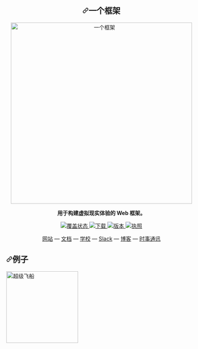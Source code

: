 <div class="Box-sc-g0xbh4-0 bJMeLZ js-snippet-clipboard-copy-unpositioned" data-hpc="true"><article class="markdown-body entry-content container-lg" itemprop="text"><h1 align="center" tabindex="-1" dir="auto"><a id="user-content-a-frame" class="anchor" aria-hidden="true" tabindex="-1" href="#a-frame"><svg class="octicon octicon-link" viewBox="0 0 16 16" version="1.1" width="16" height="16" aria-hidden="true"><path d="m7.775 3.275 1.25-1.25a3.5 3.5 0 1 1 4.95 4.95l-2.5 2.5a3.5 3.5 0 0 1-4.95 0 .751.751 0 0 1 .018-1.042.751.751 0 0 1 1.042-.018 1.998 1.998 0 0 0 2.83 0l2.5-2.5a2.002 2.002 0 0 0-2.83-2.83l-1.25 1.25a.751.751 0 0 1-1.042-.018.751.751 0 0 1-.018-1.042Zm-4.69 9.64a1.998 1.998 0 0 0 2.83 0l1.25-1.25a.751.751 0 0 1 1.042.018.751.751 0 0 1 .018 1.042l-1.25 1.25a3.5 3.5 0 1 1-4.95-4.95l2.5-2.5a3.5 3.5 0 0 1 4.95 0 .751.751 0 0 1-.018 1.042.751.751 0 0 1-1.042.018 1.998 1.998 0 0 0-2.83 0l-2.5 2.5a1.998 1.998 0 0 0 0 2.83Z"></path></svg></a><font style="vertical-align: inherit;"><font style="vertical-align: inherit;">一个框架</font></font></h1>
<p align="center" dir="auto"><a href="https://aframe.io" rel="nofollow"><img width="480" alt="一个框架" src="https://user-images.githubusercontent.com/674727/32120889-230ef110-bb0f-11e7-908c-76e39aa43149.jpg" style="max-width: 100%;"></a></p>
<p align="center" dir="auto"><b><font style="vertical-align: inherit;"><font style="vertical-align: inherit;">用于构建虚拟现实体验的 Web 框架。</font></font></b></p>
<p align="center" dir="auto">
  <a href="https://codecov.io/gh/aframevr/aframe" rel="nofollow">
    <img src="https://camo.githubusercontent.com/8427a5fd3c952732b3666206baa07cca2c303ca58cf399f70899d5922ecd8c0e/68747470733a2f2f636f6465636f762e696f2f67682f616672616d6576722f616672616d652f6272616e63682f6d61737465722f67726170682f62616467652e737667" alt="覆盖状态" data-canonical-src="https://codecov.io/gh/aframevr/aframe/branch/master/graph/badge.svg" style="max-width: 100%;">
  </a>
  <a href="https://npmjs.org/package/aframe" rel="nofollow">
    <img src="https://camo.githubusercontent.com/62c446d96d8c57ccee84212c131e5cd222d0400b02a9b3cb549a0c30a80cffd3/68747470733a2f2f696d672e736869656c64732e696f2f6e706d2f64742f616672616d652e7376673f7374796c653d666c61742d737175617265" alt="下载" data-canonical-src="https://img.shields.io/npm/dt/aframe.svg?style=flat-square" style="max-width: 100%;">
  </a>
  <a href="https://npmjs.org/package/aframe" rel="nofollow">
    <img src="https://camo.githubusercontent.com/4121d2840f98be3ff6ec3832e9235a91eee13ec80ef8624f13cd4d5a51a8fe5a/68747470733a2f2f696d672e736869656c64732e696f2f6e706d2f762f616672616d652e7376673f7374796c653d666c61742d737175617265" alt="版本" data-canonical-src="https://img.shields.io/npm/v/aframe.svg?style=flat-square" style="max-width: 100%;">
  </a>
  <a href="https://npmjs.com/package/aframe" rel="nofollow">
    <img src="https://camo.githubusercontent.com/8d260f2478fa8584175e3f153de82f9b6c8dfe85171e48ed874778fa64e57fb9/68747470733a2f2f696d672e736869656c64732e696f2f6e706d2f6c2f616672616d652e7376673f7374796c653d666c61742d737175617265" alt="执照" data-canonical-src="https://img.shields.io/npm/l/aframe.svg?style=flat-square" style="max-width: 100%;"></a>
  
</p>
<div align="center" dir="auto">
  <a href="https://aframe.io" rel="nofollow"><font style="vertical-align: inherit;"><font style="vertical-align: inherit;">网站</font></font></a><font style="vertical-align: inherit;"><font style="vertical-align: inherit;">
  —
  </font></font><a href="https://aframe.io/docs/" rel="nofollow"><font style="vertical-align: inherit;"><font style="vertical-align: inherit;">文档</font></font></a><font style="vertical-align: inherit;"><font style="vertical-align: inherit;">
  —
  </font></font><a href="https://aframe.io/school/" rel="nofollow"><font style="vertical-align: inherit;"><font style="vertical-align: inherit;">学校</font></font></a><font style="vertical-align: inherit;"><font style="vertical-align: inherit;">
  —
   </font></font><a href="https://aframevr.slack.com/join/shared_invite/zt-f6rne3ly-ekVaBU~Xu~fsZHXr56jacQ" rel="nofollow"><font style="vertical-align: inherit;"><font style="vertical-align: inherit;">Slack</font></font></a><font style="vertical-align: inherit;"><font style="vertical-align: inherit;"> 
  —
  </font></font><a href="https://aframe.io/blog/" rel="nofollow"><font style="vertical-align: inherit;"><font style="vertical-align: inherit;">博客</font></font></a><font style="vertical-align: inherit;"><font style="vertical-align: inherit;">
  —
  </font></font><a href="https://aframe.io/subscribe/" rel="nofollow"><font style="vertical-align: inherit;"><font style="vertical-align: inherit;">时事通讯</font></font></a>
</div>
<h2 tabindex="-1" dir="auto"><a id="user-content-examples" class="anchor" aria-hidden="true" tabindex="-1" href="#examples"><svg class="octicon octicon-link" viewBox="0 0 16 16" version="1.1" width="16" height="16" aria-hidden="true"><path d="m7.775 3.275 1.25-1.25a3.5 3.5 0 1 1 4.95 4.95l-2.5 2.5a3.5 3.5 0 0 1-4.95 0 .751.751 0 0 1 .018-1.042.751.751 0 0 1 1.042-.018 1.998 1.998 0 0 0 2.83 0l2.5-2.5a2.002 2.002 0 0 0-2.83-2.83l-1.25 1.25a.751.751 0 0 1-1.042-.018.751.751 0 0 1-.018-1.042Zm-4.69 9.64a1.998 1.998 0 0 0 2.83 0l1.25-1.25a.751.751 0 0 1 1.042.018.751.751 0 0 1 .018 1.042l-1.25 1.25a3.5 3.5 0 1 1-4.95-4.95l2.5-2.5a3.5 3.5 0 0 1 4.95 0 .751.751 0 0 1-.018 1.042.751.751 0 0 1-1.042.018 1.998 1.998 0 0 0-2.83 0l-2.5 2.5a1.998 1.998 0 0 0 0 2.83Z"></path></svg></a><font style="vertical-align: inherit;"><font style="vertical-align: inherit;">例子</font></font></h2>
<animated-image data-catalyst="" style="width: 32%;"><a href="https://supermedium.com/supercraft" rel="nofollow" data-target="animated-image.originalLink">
  <img alt="超级飞船" src="https://user-images.githubusercontent.com/674727/41085457-f5429566-69eb-11e8-92e5-3210e4c6c4a0.gif" height="190" style="max-width: 100%; display: inline-block;" data-target="animated-image.originalImage">
</a>
      <span class="AnimatedImagePlayer" data-target="animated-image.player" hidden="">
        <a data-target="animated-image.replacedLink" class="AnimatedImagePlayer-images" href="https://supermedium.com/supercraft" target="_blank">
          
       
<animated-image data-catalyst="" style="width: 32%;"><a href="https://aframe.io/a-painter/?url=https://ucarecdn.com/962b242b-87a9-422c-b730-febdc470f203/" rel="nofollow" data-target="animated-image.originalLink">
  <img alt="画家" src="https://cloud.githubusercontent.com/assets/674727/24531388/acfc3dda-156d-11e7-8563-5bd75252f70f.gif" height="190" style="max-width: 100%; display: inline-block;" data-target="animated-image.originalImage">
</a>
      <span class="AnimatedImagePlayer" data-target="animated-image.player" hidden="">
        <a data-target="animated-image.replacedLink" class="AnimatedImagePlayer-images" href="https://aframe.io/a-painter/?url=https://ucarecdn.com/962b242b-87a9-422c-b730-febdc470f203/" target="_blank">
          
       
<a href="https://supermedium.com" rel="nofollow">
  <img alt="超中等" src="https://user-images.githubusercontent.com/674727/37294616-7212cd20-25d3-11e8-9e7f-c0c61074f1e0.png" height="190" width="32%" style="max-width: 100%;">
</a>
<animated-image data-catalyst="" style="width: 32%;"><a href="https://aframe.io/a-blast/" rel="nofollow" data-target="animated-image.originalLink">
  <img alt="一个爆炸" src="https://cloud.githubusercontent.com/assets/674727/24531440/0336e66e-156e-11e7-95c2-f2e6ebc0393d.gif" height="190" style="max-width: 100%; display: inline-block;" data-target="animated-image.originalImage">
</a>
      <span class="AnimatedImagePlayer" data-target="animated-image.player" hidden="">
        <a data-target="animated-image.replacedLink" class="AnimatedImagePlayer-images" href="https://aframe.io/a-blast/" target="_blank">
          
      
<animated-image data-catalyst="" style="width: 32%;"><a href="https://aframe.io/a-saturday-night/" rel="nofollow" data-target="animated-image.originalLink">
  <img alt="A-周六晚上" src="https://cloud.githubusercontent.com/assets/674727/24531477/44272daa-156e-11e7-8ef9-d750ed430f3a.gif" height="190" style="max-width: 100%; display: inline-block;" data-target="animated-image.originalImage">
</a>
      <span class="AnimatedImagePlayer" data-target="animated-image.player" hidden="">
        <a data-target="animated-image.replacedLink" class="AnimatedImagePlayer-images" href="https://aframe.io/a-saturday-night/" target="_blank">
       
<animated-image data-catalyst="" style="width: 32%;"><a href="https://github.com/googlecreativelab/webvr-musicalforest" data-target="animated-image.originalLink">
  <img alt="音乐森林@googlecreativelab" src="https://cloud.githubusercontent.com/assets/674727/25109861/b8e9ec48-2394-11e7-8f2d-ea1cd9df69c8.gif" height="190" style="max-width: 100%; display: inline-block;" data-target="animated-image.originalImage">
</a>
      <span class="AnimatedImagePlayer" data-target="animated-image.player" hidden="">
        <a data-target="animated-image.replacedLink" class="AnimatedImagePlayer-images" href="https://github.com/googlecreativelab/webvr-musicalforest" target="_blank">
          
        
<p dir="auto"><em><font style="vertical-align: inherit;"></font><a href="https://aframe.io" rel="nofollow"><font style="vertical-align: inherit;"><font style="vertical-align: inherit;">在主页</font></font></a><font style="vertical-align: inherit;"><font style="vertical-align: inherit;">、</font></font><a href="https://aframe.io/blog/" rel="nofollow"><font style="vertical-align: inherit;"><font style="vertical-align: inherit;">A Week of A-Frame</font></font></a><font style="vertical-align: inherit;"><font style="vertical-align: inherit;">和</font></font><a href="https://webvr.directory" rel="nofollow"><font style="vertical-align: inherit;"><font style="vertical-align: inherit;">WebVR Directory</font></font></a><font style="vertical-align: inherit;"><font style="vertical-align: inherit;">上可以找到更多示例</font><font style="vertical-align: inherit;">。</font></font></em></p>
<h2 tabindex="-1" dir="auto"><a id="user-content-features" class="anchor" aria-hidden="true" tabindex="-1" href="#features"><svg class="octicon octicon-link" viewBox="0 0 16 16" version="1.1" width="16" height="16" aria-hidden="true"><path d="m7.775 3.275 1.25-1.25a3.5 3.5 0 1 1 4.95 4.95l-2.5 2.5a3.5 3.5 0 0 1-4.95 0 .751.751 0 0 1 .018-1.042.751.751 0 0 1 1.042-.018 1.998 1.998 0 0 0 2.83 0l2.5-2.5a2.002 2.002 0 0 0-2.83-2.83l-1.25 1.25a.751.751 0 0 1-1.042-.018.751.751 0 0 1-.018-1.042Zm-4.69 9.64a1.998 1.998 0 0 0 2.83 0l1.25-1.25a.751.751 0 0 1 1.042.018.751.751 0 0 1 .018 1.042l-1.25 1.25a3.5 3.5 0 1 1-4.95-4.95l2.5-2.5a3.5 3.5 0 0 1 4.95 0 .751.751 0 0 1-.018 1.042.751.751 0 0 1-1.042.018 1.998 1.998 0 0 0-2.83 0l-2.5 2.5a1.998 1.998 0 0 0 0 2.83Z"></path></svg></a><font style="vertical-align: inherit;"><font style="vertical-align: inherit;">特征</font></font></h2>
<p dir="auto"><font style="vertical-align: inherit;"><font style="vertical-align: inherit;">👓</font></font><strong><font style="vertical-align: inherit;"><font style="vertical-align: inherit;">虚拟现实变得简单</font></font></strong><font style="vertical-align: inherit;"><font style="vertical-align: inherit;">：A-Frame 只需放入</font></font><code>&lt;a-scene&gt;</code><font style="vertical-align: inherit;"><font style="vertical-align: inherit;">.</font></font></p>
<p dir="auto"><font style="vertical-align: inherit;"><font style="vertical-align: inherit;">❤️</font></font><strong><font style="vertical-align: inherit;"><font style="vertical-align: inherit;">声明性 HTML</font></font></strong><font style="vertical-align: inherit;"><font style="vertical-align: inherit;">：HTML 易于阅读和复制粘贴。</font><font style="vertical-align: inherit;">由于 A-Frame 可以通过 HTML 使用，因此每个人都可以使用 A-Frame：Web 开发人员、VR 和 AR 爱好者、教育工作者、艺术家、创客、孩子。</font></font></p>
<p dir="auto"><font style="vertical-align: inherit;"><font style="vertical-align: inherit;">🔌</font></font><strong><font style="vertical-align: inherit;"><font style="vertical-align: inherit;">实体组件架构</font></font></strong><font style="vertical-align: inherit;"><font style="vertical-align: inherit;">：A-Frame 是一个基于 Three.js 的强大框架，为 Three.js 提供声明性、可组合、可重用的实体组件结构。</font><font style="vertical-align: inherit;">虽然 A-Frame 可以通过 HTML 使用，但开发人员可以无限制地访问 JavaScript、DOM API、 Three.js、WebXR 和 WebGL。</font></font></p>
<p dir="auto"><font style="vertical-align: inherit;"><font style="vertical-align: inherit;">⚡</font></font><strong><font style="vertical-align: inherit;"><font style="vertical-align: inherit;">性能</font></font></strong><font style="vertical-align: inherit;"><font style="vertical-align: inherit;">：A-Frame 是一个基于 Three.js 的瘦框架。</font><font style="vertical-align: inherit;">虽然A-Frame使用了DOM，但A-Frame并不触及浏览器布局引擎。</font><font style="vertical-align: inherit;">性能是重中之重，需要在高度交互的 WebXR 体验上进行实战测试。</font></font></p>
<p dir="auto"><font style="vertical-align: inherit;"><font style="vertical-align: inherit;">🌐</font></font><strong><font style="vertical-align: inherit;"><font style="vertical-align: inherit;">跨平台</font></font></strong><font style="vertical-align: inherit;"><font style="vertical-align: inherit;">：为任何与支持 WebXR 的浏览器兼容的耳机构建 VR 和 AR 应用程序。</font><font style="vertical-align: inherit;">没有耳机或控制器？</font><font style="vertical-align: inherit;">没问题！</font><font style="vertical-align: inherit;">A-Frame 仍然适用于标准台式机和智能手机。</font></font></p>
<p dir="auto"><font style="vertical-align: inherit;"><font style="vertical-align: inherit;">🔍 </font></font><strong><font style="vertical-align: inherit;"><font style="vertical-align: inherit;">Visual Inspector</font></font></strong><font style="vertical-align: inherit;"><font style="vertical-align: inherit;">：A-Frame 提供了内置的视觉 3D 检查器，其工作流程类似于浏览器的开发工具，界面类似于 Unity。</font><font style="vertical-align: inherit;">打开任何 A-Frame 场景并点击</font></font><code>&lt;ctrl&gt; + &lt;alt&gt; + i</code><font style="vertical-align: inherit;"><font style="vertical-align: inherit;">。</font></font></p>
<p dir="auto"><font style="vertical-align: inherit;"><font style="vertical-align: inherit;">🏃</font></font><strong><font style="vertical-align: inherit;"><font style="vertical-align: inherit;">功能</font></font></strong><font style="vertical-align: inherit;"><font style="vertical-align: inherit;">：使用 A-Frame 的内置组件（例如几何图形、材质、灯光、动画、模型、光线投射器、阴影、位置音频、跟踪控制器）立即开始运行。</font><font style="vertical-align: inherit;">利用粒子系统、物理、多用户、海洋、山脉、语音识别或隐形传态等社区组件，走得更远！</font></font></p>
<h2 tabindex="-1" dir="auto"><a id="user-content-usage" class="anchor" aria-hidden="true" tabindex="-1" href="#usage"><svg class="octicon octicon-link" viewBox="0 0 16 16" version="1.1" width="16" height="16" aria-hidden="true"><path d="m7.775 3.275 1.25-1.25a3.5 3.5 0 1 1 4.95 4.95l-2.5 2.5a3.5 3.5 0 0 1-4.95 0 .751.751 0 0 1 .018-1.042.751.751 0 0 1 1.042-.018 1.998 1.998 0 0 0 2.83 0l2.5-2.5a2.002 2.002 0 0 0-2.83-2.83l-1.25 1.25a.751.751 0 0 1-1.042-.018.751.751 0 0 1-.018-1.042Zm-4.69 9.64a1.998 1.998 0 0 0 2.83 0l1.25-1.25a.751.751 0 0 1 1.042.018.751.751 0 0 1 .018 1.042l-1.25 1.25a3.5 3.5 0 1 1-4.95-4.95l2.5-2.5a3.5 3.5 0 0 1 4.95 0 .751.751 0 0 1-.018 1.042.751.751 0 0 1-1.042.018 1.998 1.998 0 0 0-2.83 0l-2.5 2.5a1.998 1.998 0 0 0 0 2.83Z"></path></svg></a><font style="vertical-align: inherit;"><font style="vertical-align: inherit;">用法</font></font></h2>
<h3 tabindex="-1" dir="auto"><a id="user-content-example" class="anchor" aria-hidden="true" tabindex="-1" href="#example"><svg class="octicon octicon-link" viewBox="0 0 16 16" version="1.1" width="16" height="16" aria-hidden="true"><path d="m7.775 3.275 1.25-1.25a3.5 3.5 0 1 1 4.95 4.95l-2.5 2.5a3.5 3.5 0 0 1-4.95 0 .751.751 0 0 1 .018-1.042.751.751 0 0 1 1.042-.018 1.998 1.998 0 0 0 2.83 0l2.5-2.5a2.002 2.002 0 0 0-2.83-2.83l-1.25 1.25a.751.751 0 0 1-1.042-.018.751.751 0 0 1-.018-1.042Zm-4.69 9.64a1.998 1.998 0 0 0 2.83 0l1.25-1.25a.751.751 0 0 1 1.042.018.751.751 0 0 1 .018 1.042l-1.25 1.25a3.5 3.5 0 1 1-4.95-4.95l2.5-2.5a3.5 3.5 0 0 1 4.95 0 .751.751 0 0 1-.018 1.042.751.751 0 0 1-1.042.018 1.998 1.998 0 0 0-2.83 0l-2.5 2.5a1.998 1.998 0 0 0 0 2.83Z"></path></svg></a><font style="vertical-align: inherit;"><font style="vertical-align: inherit;">例子</font></font></h3>
<p dir="auto"><font style="vertical-align: inherit;"><font style="vertical-align: inherit;">只需几行 HTML 即可在浏览器中构建 VR 和 AR 场景！</font><font style="vertical-align: inherit;">要立即开始播放和发布，请重新混合入门示例：</font></font></p>
<p dir="auto"><a href="https://glitch.com/~aframe" rel="nofollow"><img src="https://cloud.githubusercontent.com/assets/674727/24572421/688f7fc0-162d-11e7-8a35-b02bc050c043.jpg" alt="混音" style="max-width: 100%;"></a> <a href="https://repl.it/@dmarcos/aframe" rel="nofollow"><img src="https://user-images.githubusercontent.com/39342/52831020-d42dcb80-3087-11e9-833f-2d6191c69eb9.png" alt="叉" style="max-width: 100%;"></a></p>
<div class="highlight highlight-text-html-basic notranslate position-relative overflow-auto" dir="auto"><pre><span class="pl-kos">&lt;</span><span class="pl-ent">html</span><span class="pl-kos">&gt;</span>
  <span class="pl-kos">&lt;</span><span class="pl-ent">head</span><span class="pl-kos">&gt;</span>
    <span class="pl-kos">&lt;</span><span class="pl-ent">script</span> <span class="pl-c1">src</span>="<span class="pl-s">https://aframe.io/releases/1.5.0/aframe.min.js</span>"<span class="pl-kos">&gt;</span><span class="pl-kos">&lt;/</span><span class="pl-ent">script</span><span class="pl-kos">&gt;</span>
  <span class="pl-kos">&lt;/</span><span class="pl-ent">head</span><span class="pl-kos">&gt;</span>
  <span class="pl-kos">&lt;</span><span class="pl-ent">body</span><span class="pl-kos">&gt;</span>
    <span class="pl-kos">&lt;</span><span class="pl-ent">a-scene</span><span class="pl-kos">&gt;</span>
      <span class="pl-kos">&lt;</span><span class="pl-ent">a-box</span> <span class="pl-c1">position</span>="<span class="pl-s">-1 0.5 -3</span>" <span class="pl-c1">rotation</span>="<span class="pl-s">0 45 0</span>" <span class="pl-c1">color</span>="<span class="pl-s">#4CC3D9</span>"<span class="pl-kos">&gt;</span><span class="pl-kos">&lt;/</span><span class="pl-ent">a-box</span><span class="pl-kos">&gt;</span>
      <span class="pl-kos">&lt;</span><span class="pl-ent">a-sphere</span> <span class="pl-c1">position</span>="<span class="pl-s">0 1.25 -5</span>" <span class="pl-c1">radius</span>="<span class="pl-s">1.25</span>" <span class="pl-c1">color</span>="<span class="pl-s">#EF2D5E</span>"<span class="pl-kos">&gt;</span><span class="pl-kos">&lt;/</span><span class="pl-ent">a-sphere</span><span class="pl-kos">&gt;</span>
      <span class="pl-kos">&lt;</span><span class="pl-ent">a-cylinder</span> <span class="pl-c1">position</span>="<span class="pl-s">1 0.75 -3</span>" <span class="pl-c1">radius</span>="<span class="pl-s">0.5</span>" <span class="pl-c1">height</span>="<span class="pl-s">1.5</span>" <span class="pl-c1">color</span>="<span class="pl-s">#FFC65D</span>"<span class="pl-kos">&gt;</span><span class="pl-kos">&lt;/</span><span class="pl-ent">a-cylinder</span><span class="pl-kos">&gt;</span>
      <span class="pl-kos">&lt;</span><span class="pl-ent">a-plane</span> <span class="pl-c1">position</span>="<span class="pl-s">0 0 -4</span>" <span class="pl-c1">rotation</span>="<span class="pl-s">-90 0 0</span>" <span class="pl-c1">width</span>="<span class="pl-s">4</span>" <span class="pl-c1">height</span>="<span class="pl-s">4</span>" <span class="pl-c1">color</span>="<span class="pl-s">#7BC8A4</span>"<span class="pl-kos">&gt;</span><span class="pl-kos">&lt;/</span><span class="pl-ent">a-plane</span><span class="pl-kos">&gt;</span>
      <span class="pl-kos">&lt;</span><span class="pl-ent">a-sky</span> <span class="pl-c1">color</span>="<span class="pl-s">#ECECEC</span>"<span class="pl-kos">&gt;</span><span class="pl-kos">&lt;/</span><span class="pl-ent">a-sky</span><span class="pl-kos">&gt;</span>
    <span class="pl-kos">&lt;/</span><span class="pl-ent">a-scene</span><span class="pl-kos">&gt;</span>
  <span class="pl-kos">&lt;/</span><span class="pl-ent">body</span><span class="pl-kos">&gt;</span>
<span class="pl-kos">&lt;/</span><span class="pl-ent">html</span><span class="pl-kos">&gt;</span></pre><div class="zeroclipboard-container">
   
  </div></div>
<p dir="auto"><font style="vertical-align: inherit;"><font style="vertical-align: inherit;">借助 A-Frame 的</font></font><a href="https://aframe.io/docs/1.5.0/introduction/entity-component-system.html" rel="nofollow"><font style="vertical-align: inherit;"><font style="vertical-align: inherit;">实体组件架构</font></font></a><font style="vertical-align: inherit;"><font style="vertical-align: inherit;">，我们可以从生态系统（例如海洋、物理）中放入社区组件，并将它们直接从 HTML 插入到我们的对象中：</font></font></p>
<p dir="auto"><a href="https://glitch.com/~aframe-registry" rel="nofollow"><img src="https://cloud.githubusercontent.com/assets/674727/24572421/688f7fc0-162d-11e7-8a35-b02bc050c043.jpg" alt="混音" style="max-width: 100%;"></a> <a href="https://repl.it/@dmarcos/aframe" rel="nofollow"><img src="https://user-images.githubusercontent.com/39342/52831020-d42dcb80-3087-11e9-833f-2d6191c69eb9.png" alt="叉" style="max-width: 100%;"></a></p>
<div class="highlight highlight-text-html-basic notranslate position-relative overflow-auto" dir="auto"><pre><span class="pl-kos">&lt;</span><span class="pl-ent">html</span><span class="pl-kos">&gt;</span>
  <span class="pl-kos">&lt;</span><span class="pl-ent">head</span><span class="pl-kos">&gt;</span>
    <span class="pl-kos">&lt;</span><span class="pl-ent">script</span> <span class="pl-c1">src</span>="<span class="pl-s">https://aframe.io/releases/1.5.0/aframe.min.js</span>"<span class="pl-kos">&gt;</span><span class="pl-kos">&lt;/</span><span class="pl-ent">script</span><span class="pl-kos">&gt;</span>
    <span class="pl-kos">&lt;</span><span class="pl-ent">script</span> <span class="pl-c1">src</span>="<span class="pl-s">https://unpkg.com/aframe-particle-system-component@1.0.x/dist/aframe-particle-system-component.min.js</span>"<span class="pl-kos">&gt;</span><span class="pl-kos">&lt;/</span><span class="pl-ent">script</span><span class="pl-kos">&gt;</span>
    <span class="pl-kos">&lt;</span><span class="pl-ent">script</span> <span class="pl-c1">src</span>="<span class="pl-s">https://unpkg.com/aframe-extras.ocean@%5E3.5.x/dist/aframe-extras.ocean.min.js</span>"<span class="pl-kos">&gt;</span><span class="pl-kos">&lt;/</span><span class="pl-ent">script</span><span class="pl-kos">&gt;</span>
    <span class="pl-kos">&lt;</span><span class="pl-ent">script</span> <span class="pl-c1">src</span>="<span class="pl-s">https://unpkg.com/aframe-gradient-sky@1.5.0/dist/gradientsky.min.js</span>"<span class="pl-kos">&gt;</span><span class="pl-kos">&lt;/</span><span class="pl-ent">script</span><span class="pl-kos">&gt;</span>
  <span class="pl-kos">&lt;/</span><span class="pl-ent">head</span><span class="pl-kos">&gt;</span>
  <span class="pl-kos">&lt;</span><span class="pl-ent">body</span><span class="pl-kos">&gt;</span>
    <span class="pl-kos">&lt;</span><span class="pl-ent">a-scene</span><span class="pl-kos">&gt;</span>
      <span class="pl-kos">&lt;</span><span class="pl-ent">a-entity</span> <span class="pl-c1">id</span>="<span class="pl-s">rain</span>" <span class="pl-c1">particle-system</span>="<span class="pl-s">preset: rain; color: #24CAFF; particleCount: 5000</span>"<span class="pl-kos">&gt;</span><span class="pl-kos">&lt;/</span><span class="pl-ent">a-entity</span><span class="pl-kos">&gt;</span>

      <span class="pl-kos">&lt;</span><span class="pl-ent">a-entity</span> <span class="pl-c1">id</span>="<span class="pl-s">sphere</span>" <span class="pl-c1">geometry</span>="<span class="pl-s">primitive: sphere</span>"
                <span class="pl-c1">material</span>="<span class="pl-s">color: #EFEFEF; shader: flat</span>"
                <span class="pl-c1">position</span>="<span class="pl-s">0 0.15 -5</span>"
                <span class="pl-c1">light</span>="<span class="pl-s">type: point; intensity: 5</span>"
                <span class="pl-c1">animation</span>="<span class="pl-s">property: position; easing: easeInOutQuad; dir: alternate; dur: 1000; to: 0 -0.10 -5; loop: true</span>"<span class="pl-kos">&gt;</span><span class="pl-kos">&lt;/</span><span class="pl-ent">a-entity</span><span class="pl-kos">&gt;</span>

      <span class="pl-kos">&lt;</span><span class="pl-ent">a-entity</span> <span class="pl-c1">id</span>="<span class="pl-s">ocean</span>" <span class="pl-c1">ocean</span>="<span class="pl-s">density: 20; width: 50; depth: 50; speed: 4</span>"
                <span class="pl-c1">material</span>="<span class="pl-s">color: #9CE3F9; opacity: 0.75; metalness: 0; roughness: 1</span>"
                <span class="pl-c1">rotation</span>="<span class="pl-s">-90 0 0</span>"<span class="pl-kos">&gt;</span><span class="pl-kos">&lt;/</span><span class="pl-ent">a-entity</span><span class="pl-kos">&gt;</span>

      <span class="pl-kos">&lt;</span><span class="pl-ent">a-entity</span> <span class="pl-c1">id</span>="<span class="pl-s">sky</span>" <span class="pl-c1">geometry</span>="<span class="pl-s">primitive: sphere; radius: 5000</span>"
                <span class="pl-c1">material</span>="<span class="pl-s">shader: gradient; topColor: 235 235 245; bottomColor: 185 185 210</span>"
                <span class="pl-c1">scale</span>="<span class="pl-s">-1 1 1</span>"<span class="pl-kos">&gt;</span><span class="pl-kos">&lt;/</span><span class="pl-ent">a-entity</span><span class="pl-kos">&gt;</span>

      <span class="pl-kos">&lt;</span><span class="pl-ent">a-entity</span> <span class="pl-c1">id</span>="<span class="pl-s">light</span>" <span class="pl-c1">light</span>="<span class="pl-s">type: ambient; color: #888</span>"<span class="pl-kos">&gt;</span><span class="pl-kos">&lt;/</span><span class="pl-ent">a-entity</span><span class="pl-kos">&gt;</span>
    <span class="pl-kos">&lt;/</span><span class="pl-ent">a-scene</span><span class="pl-kos">&gt;</span>
  <span class="pl-kos">&lt;/</span><span class="pl-ent">body</span><span class="pl-kos">&gt;</span>
<span class="pl-kos">&lt;/</span><span class="pl-ent">html</span><span class="pl-kos">&gt;</span></pre><div class="zeroclipboard-container">
    <clipboard-copy aria-label="Copy" class="ClipboardButton btn btn-invisible js-clipboard-copy m-2 p-0 tooltipped-no-delay d-flex flex-justify-center flex-items-center" data-copy-feedback="Copied!" data-tooltip-direction="w" value="<html>
  <head>
    <script src=&quot;https://aframe.io/releases/1.5.0/aframe.min.js&quot;></script>
    <script src=&quot;https://unpkg.com/aframe-particle-system-component@1.0.x/dist/aframe-particle-system-component.min.js&quot;></script>
    <script src=&quot;https://unpkg.com/aframe-extras.ocean@%5E3.5.x/dist/aframe-extras.ocean.min.js&quot;></script>
    <script src=&quot;https://unpkg.com/aframe-gradient-sky@1.5.0/dist/gradientsky.min.js&quot;></script>
  </head>
  <body>
    <a-scene>
      <a-entity id=&quot;rain&quot; particle-system=&quot;preset: rain; color: #24CAFF; particleCount: 5000&quot;></a-entity>

      <a-entity id=&quot;sphere&quot; geometry=&quot;primitive: sphere&quot;
                material=&quot;color: #EFEFEF; shader: flat&quot;
                position=&quot;0 0.15 -5&quot;
                light=&quot;type: point; intensity: 5&quot;
                animation=&quot;property: position; easing: easeInOutQuad; dir: alternate; dur: 1000; to: 0 -0.10 -5; loop: true&quot;></a-entity>

      <a-entity id=&quot;ocean&quot; ocean=&quot;density: 20; width: 50; depth: 50; speed: 4&quot;
                material=&quot;color: #9CE3F9; opacity: 0.75; metalness: 0; roughness: 1&quot;
                rotation=&quot;-90 0 0&quot;></a-entity>

      <a-entity id=&quot;sky&quot; geometry=&quot;primitive: sphere; radius: 5000&quot;
                material=&quot;shader: gradient; topColor: 235 235 245; bottomColor: 185 185 210&quot;
                scale=&quot;-1 1 1&quot;></a-entity>

      <a-entity id=&quot;light&quot; light=&quot;type: ambient; color: #888&quot;></a-entity>
    </a-scene>
  </body>
</html>" tabindex="0" role="button">
      <svg aria-hidden="true" height="16" viewBox="0 0 16 16" version="1.1" width="16" data-view-component="true" class="octicon octicon-copy js-clipboard-copy-icon">
    <path d="M0 6.75C0 5.784.784 5 1.75 5h1.5a.75.75 0 0 1 0 1.5h-1.5a.25.25 0 0 0-.25.25v7.5c0 .138.112.25.25.25h7.5a.25.25 0 0 0 .25-.25v-1.5a.75.75 0 0 1 1.5 0v1.5A1.75 1.75 0 0 1 9.25 16h-7.5A1.75 1.75 0 0 1 0 14.25Z"></path><path d="M5 1.75C5 .784 5.784 0 6.75 0h7.5C15.216 0 16 .784 16 1.75v7.5A1.75 1.75 0 0 1 14.25 11h-7.5A1.75 1.75 0 0 1 5 9.25Zm1.75-.25a.25.25 0 0 0-.25.25v7.5c0 .138.112.25.25.25h7.5a.25.25 0 0 0 .25-.25v-7.5a.25.25 0 0 0-.25-.25Z"></path>
</svg>
      <svg aria-hidden="true" height="16" viewBox="0 0 16 16" version="1.1" width="16" data-view-component="true" class="octicon octicon-check js-clipboard-check-icon color-fg-success d-none">
    <path d="M13.78 4.22a.75.75 0 0 1 0 1.06l-7.25 7.25a.75.75 0 0 1-1.06 0L2.22 9.28a.751.751 0 0 1 .018-1.042.751.751 0 0 1 1.042-.018L6 10.94l6.72-6.72a.75.75 0 0 1 1.06 0Z"></path>
</svg>
    </clipboard-copy>
  </div></div>
<h3 tabindex="-1" dir="auto"><a id="user-content-builds" class="anchor" aria-hidden="true" tabindex="-1" href="#builds"><svg class="octicon octicon-link" viewBox="0 0 16 16" version="1.1" width="16" height="16" aria-hidden="true"><path d="m7.775 3.275 1.25-1.25a3.5 3.5 0 1 1 4.95 4.95l-2.5 2.5a3.5 3.5 0 0 1-4.95 0 .751.751 0 0 1 .018-1.042.751.751 0 0 1 1.042-.018 1.998 1.998 0 0 0 2.83 0l2.5-2.5a2.002 2.002 0 0 0-2.83-2.83l-1.25 1.25a.751.751 0 0 1-1.042-.018.751.751 0 0 1-.018-1.042Zm-4.69 9.64a1.998 1.998 0 0 0 2.83 0l1.25-1.25a.751.751 0 0 1 1.042.018.751.751 0 0 1 .018 1.042l-1.25 1.25a3.5 3.5 0 1 1-4.95-4.95l2.5-2.5a3.5 3.5 0 0 1 4.95 0 .751.751 0 0 1-.018 1.042.751.751 0 0 1-1.042.018 1.998 1.998 0 0 0-2.83 0l-2.5 2.5a1.998 1.998 0 0 0 0 2.83Z"></path></svg></a><font style="vertical-align: inherit;"><font style="vertical-align: inherit;">构建</font></font></h3>
<p dir="auto"><font style="vertical-align: inherit;"><font style="vertical-align: inherit;">要使用 A-Frame 的最新稳定版本，请包括</font></font><a href="https://aframe.io/releases/1.5.0/aframe.min.js" rel="nofollow"><code>aframe.min.js</code></a><font style="vertical-align: inherit;"><font style="vertical-align: inherit;">：</font></font></p>
<div class="highlight highlight-source-js notranslate position-relative overflow-auto" dir="auto"><pre><span class="pl-c1">&lt;</span><span class="pl-ent">head</span><span class="pl-c1">&gt;</span>
  <span class="pl-c1">&lt;</span><span class="pl-ent">script</span> <span class="pl-c1">src</span><span class="pl-c1">=</span><span class="pl-s">"https://aframe.io/releases/1.5.0/aframe.min.js"</span><span class="pl-c1">&gt;</span><span class="pl-c1">&lt;</span><span class="pl-c1">/</span><span class="pl-ent">script</span><span class="pl-c1">&gt;</span>
<span class="pl-c1">&lt;</span><span class="pl-c1">/</span><span class="pl-ent">head</span><span class="pl-c1">&gt;</span></pre><div class="zeroclipboard-container">
    <clipboard-copy aria-label="Copy" class="ClipboardButton btn btn-invisible js-clipboard-copy m-2 p-0 tooltipped-no-delay d-flex flex-justify-center flex-items-center" data-copy-feedback="Copied!" data-tooltip-direction="w" value="<head>
  <script src=&quot;https://aframe.io/releases/1.5.0/aframe.min.js&quot;></script>
</head>" tabindex="0" role="button">
      <svg aria-hidden="true" height="16" viewBox="0 0 16 16" version="1.1" width="16" data-view-component="true" class="octicon octicon-copy js-clipboard-copy-icon">
    <path d="M0 6.75C0 5.784.784 5 1.75 5h1.5a.75.75 0 0 1 0 1.5h-1.5a.25.25 0 0 0-.25.25v7.5c0 .138.112.25.25.25h7.5a.25.25 0 0 0 .25-.25v-1.5a.75.75 0 0 1 1.5 0v1.5A1.75 1.75 0 0 1 9.25 16h-7.5A1.75 1.75 0 0 1 0 14.25Z"></path><path d="M5 1.75C5 .784 5.784 0 6.75 0h7.5C15.216 0 16 .784 16 1.75v7.5A1.75 1.75 0 0 1 14.25 11h-7.5A1.75 1.75 0 0 1 5 9.25Zm1.75-.25a.25.25 0 0 0-.25.25v7.5c0 .138.112.25.25.25h7.5a.25.25 0 0 0 .25-.25v-7.5a.25.25 0 0 0-.25-.25Z"></path>
</svg>
      <svg aria-hidden="true" height="16" viewBox="0 0 16 16" version="1.1" width="16" data-view-component="true" class="octicon octicon-check js-clipboard-check-icon color-fg-success d-none">
    <path d="M13.78 4.22a.75.75 0 0 1 0 1.06l-7.25 7.25a.75.75 0 0 1-1.06 0L2.22 9.28a.751.751 0 0 1 .018-1.042.751.751 0 0 1 1.042-.018L6 10.94l6.72-6.72a.75.75 0 0 1 1.06 0Z"></path>
</svg>
    </clipboard-copy>
  </div></div>
<p dir="auto"><font style="vertical-align: inherit;"><font style="vertical-align: inherit;">要查看稳定版本和主版本，请参阅</font></font><a href="/aframevr/aframe/blob/master/dist"><code>dist/</code><font style="vertical-align: inherit;"><font style="vertical-align: inherit;">文件夹</font></font></a><font style="vertical-align: inherit;"><font style="vertical-align: inherit;">。</font></font></p>
<h3 tabindex="-1" dir="auto"><a id="user-content-npm" class="anchor" aria-hidden="true" tabindex="-1" href="#npm"><svg class="octicon octicon-link" viewBox="0 0 16 16" version="1.1" width="16" height="16" aria-hidden="true"><path d="m7.775 3.275 1.25-1.25a3.5 3.5 0 1 1 4.95 4.95l-2.5 2.5a3.5 3.5 0 0 1-4.95 0 .751.751 0 0 1 .018-1.042.751.751 0 0 1 1.042-.018 1.998 1.998 0 0 0 2.83 0l2.5-2.5a2.002 2.002 0 0 0-2.83-2.83l-1.25 1.25a.751.751 0 0 1-1.042-.018.751.751 0 0 1-.018-1.042Zm-4.69 9.64a1.998 1.998 0 0 0 2.83 0l1.25-1.25a.751.751 0 0 1 1.042.018.751.751 0 0 1 .018 1.042l-1.25 1.25a3.5 3.5 0 1 1-4.95-4.95l2.5-2.5a3.5 3.5 0 0 1 4.95 0 .751.751 0 0 1-.018 1.042.751.751 0 0 1-1.042.018 1.998 1.998 0 0 0-2.83 0l-2.5 2.5a1.998 1.998 0 0 0 0 2.83Z"></path></svg></a><font style="vertical-align: inherit;"><font style="vertical-align: inherit;">新项目管理</font></font></h3>
<div class="highlight highlight-source-shell notranslate position-relative overflow-auto" dir="auto"><pre>npm install --save aframe
<span class="pl-c"><span class="pl-c">#</span> Or yarn add aframe</span></pre><div class="zeroclipboard-container">
    <clipboard-copy aria-label="Copy" class="ClipboardButton btn btn-invisible js-clipboard-copy m-2 p-0 tooltipped-no-delay d-flex flex-justify-center flex-items-center" data-copy-feedback="Copied!" data-tooltip-direction="w" value="npm install --save aframe
# Or yarn add aframe" tabindex="0" role="button">
      <svg aria-hidden="true" height="16" viewBox="0 0 16 16" version="1.1" width="16" data-view-component="true" class="octicon octicon-copy js-clipboard-copy-icon">
    <path d="M0 6.75C0 5.784.784 5 1.75 5h1.5a.75.75 0 0 1 0 1.5h-1.5a.25.25 0 0 0-.25.25v7.5c0 .138.112.25.25.25h7.5a.25.25 0 0 0 .25-.25v-1.5a.75.75 0 0 1 1.5 0v1.5A1.75 1.75 0 0 1 9.25 16h-7.5A1.75 1.75 0 0 1 0 14.25Z"></path><path d="M5 1.75C5 .784 5.784 0 6.75 0h7.5C15.216 0 16 .784 16 1.75v7.5A1.75 1.75 0 0 1 14.25 11h-7.5A1.75 1.75 0 0 1 5 9.25Zm1.75-.25a.25.25 0 0 0-.25.25v7.5c0 .138.112.25.25.25h7.5a.25.25 0 0 0 .25-.25v-7.5a.25.25 0 0 0-.25-.25Z"></path>
</svg>
      <svg aria-hidden="true" height="16" viewBox="0 0 16 16" version="1.1" width="16" data-view-component="true" class="octicon octicon-check js-clipboard-check-icon color-fg-success d-none">
    <path d="M13.78 4.22a.75.75 0 0 1 0 1.06l-7.25 7.25a.75.75 0 0 1-1.06 0L2.22 9.28a.751.751 0 0 1 .018-1.042.751.751 0 0 1 1.042-.018L6 10.94l6.72-6.72a.75.75 0 0 1 1.06 0Z"></path>
</svg>
    </clipboard-copy>
  </div></div>
<div class="highlight highlight-source-js notranslate position-relative overflow-auto" dir="auto"><pre><span class="pl-en">require</span><span class="pl-kos">(</span><span class="pl-s">'aframe'</span><span class="pl-kos">)</span>  <span class="pl-c">// e.g., with Browserify or Webpack.</span></pre><div class="zeroclipboard-container">
    <clipboard-copy aria-label="Copy" class="ClipboardButton btn btn-invisible js-clipboard-copy m-2 p-0 tooltipped-no-delay d-flex flex-justify-center flex-items-center" data-copy-feedback="Copied!" data-tooltip-direction="w" value="require('aframe')  // e.g., with Browserify or Webpack." tabindex="0" role="button">
      <svg aria-hidden="true" height="16" viewBox="0 0 16 16" version="1.1" width="16" data-view-component="true" class="octicon octicon-copy js-clipboard-copy-icon">
    <path d="M0 6.75C0 5.784.784 5 1.75 5h1.5a.75.75 0 0 1 0 1.5h-1.5a.25.25 0 0 0-.25.25v7.5c0 .138.112.25.25.25h7.5a.25.25 0 0 0 .25-.25v-1.5a.75.75 0 0 1 1.5 0v1.5A1.75 1.75 0 0 1 9.25 16h-7.5A1.75 1.75 0 0 1 0 14.25Z"></path><path d="M5 1.75C5 .784 5.784 0 6.75 0h7.5C15.216 0 16 .784 16 1.75v7.5A1.75 1.75 0 0 1 14.25 11h-7.5A1.75 1.75 0 0 1 5 9.25Zm1.75-.25a.25.25 0 0 0-.25.25v7.5c0 .138.112.25.25.25h7.5a.25.25 0 0 0 .25-.25v-7.5a.25.25 0 0 0-.25-.25Z"></path>
</svg>
      <svg aria-hidden="true" height="16" viewBox="0 0 16 16" version="1.1" width="16" data-view-component="true" class="octicon octicon-check js-clipboard-check-icon color-fg-success d-none">
    <path d="M13.78 4.22a.75.75 0 0 1 0 1.06l-7.25 7.25a.75.75 0 0 1-1.06 0L2.22 9.28a.751.751 0 0 1 .018-1.042.751.751 0 0 1 1.042-.018L6 10.94l6.72-6.72a.75.75 0 0 1 1.06 0Z"></path>
</svg>
    </clipboard-copy>
  </div></div>
<h2 tabindex="-1" dir="auto"><a id="user-content-local-development" class="anchor" aria-hidden="true" tabindex="-1" href="#local-development"><svg class="octicon octicon-link" viewBox="0 0 16 16" version="1.1" width="16" height="16" aria-hidden="true"><path d="m7.775 3.275 1.25-1.25a3.5 3.5 0 1 1 4.95 4.95l-2.5 2.5a3.5 3.5 0 0 1-4.95 0 .751.751 0 0 1 .018-1.042.751.751 0 0 1 1.042-.018 1.998 1.998 0 0 0 2.83 0l2.5-2.5a2.002 2.002 0 0 0-2.83-2.83l-1.25 1.25a.751.751 0 0 1-1.042-.018.751.751 0 0 1-.018-1.042Zm-4.69 9.64a1.998 1.998 0 0 0 2.83 0l1.25-1.25a.751.751 0 0 1 1.042.018.751.751 0 0 1 .018 1.042l-1.25 1.25a3.5 3.5 0 1 1-4.95-4.95l2.5-2.5a3.5 3.5 0 0 1 4.95 0 .751.751 0 0 1-.018 1.042.751.751 0 0 1-1.042.018 1.998 1.998 0 0 0-2.83 0l-2.5 2.5a1.998 1.998 0 0 0 0 2.83Z"></path></svg></a><font style="vertical-align: inherit;"><font style="vertical-align: inherit;">本地发展</font></font></h2>
<div class="highlight highlight-source-shell notranslate position-relative overflow-auto" dir="auto"><pre>git clone https://github.com/aframevr/aframe.git  <span class="pl-c"><span class="pl-c">#</span> Clone the repository.</span>
<span class="pl-c1">cd</span> aframe <span class="pl-k">&amp;&amp;</span> npm install  <span class="pl-c"><span class="pl-c">#</span> Install dependencies.</span>
npm start  <span class="pl-c"><span class="pl-c">#</span> Start the local development server.</span></pre><div class="zeroclipboard-container">
    <clipboard-copy aria-label="Copy" class="ClipboardButton btn btn-invisible js-clipboard-copy m-2 p-0 tooltipped-no-delay d-flex flex-justify-center flex-items-center" data-copy-feedback="Copied!" data-tooltip-direction="w" value="git clone https://github.com/aframevr/aframe.git  # Clone the repository.
cd aframe &amp;&amp; npm install  # Install dependencies.
npm start  # Start the local development server." tabindex="0" role="button">
      <svg aria-hidden="true" height="16" viewBox="0 0 16 16" version="1.1" width="16" data-view-component="true" class="octicon octicon-copy js-clipboard-copy-icon">
    <path d="M0 6.75C0 5.784.784 5 1.75 5h1.5a.75.75 0 0 1 0 1.5h-1.5a.25.25 0 0 0-.25.25v7.5c0 .138.112.25.25.25h7.5a.25.25 0 0 0 .25-.25v-1.5a.75.75 0 0 1 1.5 0v1.5A1.75 1.75 0 0 1 9.25 16h-7.5A1.75 1.75 0 0 1 0 14.25Z"></path><path d="M5 1.75C5 .784 5.784 0 6.75 0h7.5C15.216 0 16 .784 16 1.75v7.5A1.75 1.75 0 0 1 14.25 11h-7.5A1.75 1.75 0 0 1 5 9.25Zm1.75-.25a.25.25 0 0 0-.25.25v7.5c0 .138.112.25.25.25h7.5a.25.25 0 0 0 .25-.25v-7.5a.25.25 0 0 0-.25-.25Z"></path>
</svg>
      <svg aria-hidden="true" height="16" viewBox="0 0 16 16" version="1.1" width="16" data-view-component="true" class="octicon octicon-check js-clipboard-check-icon color-fg-success d-none">
    <path d="M13.78 4.22a.75.75 0 0 1 0 1.06l-7.25 7.25a.75.75 0 0 1-1.06 0L2.22 9.28a.751.751 0 0 1 .018-1.042.751.751 0 0 1 1.042-.018L6 10.94l6.72-6.72a.75.75 0 0 1 1.06 0Z"></path>
</svg>
    </clipboard-copy>
  </div></div>
<p dir="auto"><font style="vertical-align: inherit;"><font style="vertical-align: inherit;">并在浏览器中打开</font></font><strong><a href="http://localhost:9000" rel="nofollow"><font style="vertical-align: inherit;"><font style="vertical-align: inherit;">http://localhost:9000</font></font></a></strong><font style="vertical-align: inherit;"><font style="vertical-align: inherit;">。</font></font></p>
<h3 tabindex="-1" dir="auto"><a id="user-content-generating-builds" class="anchor" aria-hidden="true" tabindex="-1" href="#generating-builds"><svg class="octicon octicon-link" viewBox="0 0 16 16" version="1.1" width="16" height="16" aria-hidden="true"><path d="m7.775 3.275 1.25-1.25a3.5 3.5 0 1 1 4.95 4.95l-2.5 2.5a3.5 3.5 0 0 1-4.95 0 .751.751 0 0 1 .018-1.042.751.751 0 0 1 1.042-.018 1.998 1.998 0 0 0 2.83 0l2.5-2.5a2.002 2.002 0 0 0-2.83-2.83l-1.25 1.25a.751.751 0 0 1-1.042-.018.751.751 0 0 1-.018-1.042Zm-4.69 9.64a1.998 1.998 0 0 0 2.83 0l1.25-1.25a.751.751 0 0 1 1.042.018.751.751 0 0 1 .018 1.042l-1.25 1.25a3.5 3.5 0 1 1-4.95-4.95l2.5-2.5a3.5 3.5 0 0 1 4.95 0 .751.751 0 0 1-.018 1.042.751.751 0 0 1-1.042.018 1.998 1.998 0 0 0-2.83 0l-2.5 2.5a1.998 1.998 0 0 0 0 2.83Z"></path></svg></a><font style="vertical-align: inherit;"><font style="vertical-align: inherit;">生成构建</font></font></h3>
<div class="highlight highlight-source-shell notranslate position-relative overflow-auto" dir="auto"><pre>npm run dist</pre><div class="zeroclipboard-container">
    <clipboard-copy aria-label="Copy" class="ClipboardButton btn btn-invisible js-clipboard-copy m-2 p-0 tooltipped-no-delay d-flex flex-justify-center flex-items-center" data-copy-feedback="Copied!" data-tooltip-direction="w" value="npm run dist" tabindex="0" role="button">
      <svg aria-hidden="true" height="16" viewBox="0 0 16 16" version="1.1" width="16" data-view-component="true" class="octicon octicon-copy js-clipboard-copy-icon">
    <path d="M0 6.75C0 5.784.784 5 1.75 5h1.5a.75.75 0 0 1 0 1.5h-1.5a.25.25 0 0 0-.25.25v7.5c0 .138.112.25.25.25h7.5a.25.25 0 0 0 .25-.25v-1.5a.75.75 0 0 1 1.5 0v1.5A1.75 1.75 0 0 1 9.25 16h-7.5A1.75 1.75 0 0 1 0 14.25Z"></path><path d="M5 1.75C5 .784 5.784 0 6.75 0h7.5C15.216 0 16 .784 16 1.75v7.5A1.75 1.75 0 0 1 14.25 11h-7.5A1.75 1.75 0 0 1 5 9.25Zm1.75-.25a.25.25 0 0 0-.25.25v7.5c0 .138.112.25.25.25h7.5a.25.25 0 0 0 .25-.25v-7.5a.25.25 0 0 0-.25-.25Z"></path>
</svg>
      <svg aria-hidden="true" height="16" viewBox="0 0 16 16" version="1.1" width="16" data-view-component="true" class="octicon octicon-check js-clipboard-check-icon color-fg-success d-none">
    <path d="M13.78 4.22a.75.75 0 0 1 0 1.06l-7.25 7.25a.75.75 0 0 1-1.06 0L2.22 9.28a.751.751 0 0 1 .018-1.042.751.751 0 0 1 1.042-.018L6 10.94l6.72-6.72a.75.75 0 0 1 1.06 0Z"></path>
</svg>
    </clipboard-copy>
  </div></div>
<h2 tabindex="-1" dir="auto"><a id="user-content-questions" class="anchor" aria-hidden="true" tabindex="-1" href="#questions"><svg class="octicon octicon-link" viewBox="0 0 16 16" version="1.1" width="16" height="16" aria-hidden="true"><path d="m7.775 3.275 1.25-1.25a3.5 3.5 0 1 1 4.95 4.95l-2.5 2.5a3.5 3.5 0 0 1-4.95 0 .751.751 0 0 1 .018-1.042.751.751 0 0 1 1.042-.018 1.998 1.998 0 0 0 2.83 0l2.5-2.5a2.002 2.002 0 0 0-2.83-2.83l-1.25 1.25a.751.751 0 0 1-1.042-.018.751.751 0 0 1-.018-1.042Zm-4.69 9.64a1.998 1.998 0 0 0 2.83 0l1.25-1.25a.751.751 0 0 1 1.042.018.751.751 0 0 1 .018 1.042l-1.25 1.25a3.5 3.5 0 1 1-4.95-4.95l2.5-2.5a3.5 3.5 0 0 1 4.95 0 .751.751 0 0 1-.018 1.042.751.751 0 0 1-1.042.018 1.998 1.998 0 0 0-2.83 0l-2.5 2.5a1.998 1.998 0 0 0 0 2.83Z"></path></svg></a><font style="vertical-align: inherit;"><font style="vertical-align: inherit;">问题</font></font></h2>
<p dir="auto"><font style="vertical-align: inherit;"><font style="vertical-align: inherit;">如需问题和支持，</font></font><a href="https://stackoverflow.com/questions/ask/?tags=aframe" rel="nofollow"><font style="vertical-align: inherit;"><font style="vertical-align: inherit;">请在 StackOverflow 上提问</font></font></a><font style="vertical-align: inherit;"><font style="vertical-align: inherit;">。</font></font></p>
<h2 tabindex="-1" dir="auto"><a id="user-content-stay-in-touch" class="anchor" aria-hidden="true" tabindex="-1" href="#stay-in-touch"><svg class="octicon octicon-link" viewBox="0 0 16 16" version="1.1" width="16" height="16" aria-hidden="true"><path d="m7.775 3.275 1.25-1.25a3.5 3.5 0 1 1 4.95 4.95l-2.5 2.5a3.5 3.5 0 0 1-4.95 0 .751.751 0 0 1 .018-1.042.751.751 0 0 1 1.042-.018 1.998 1.998 0 0 0 2.83 0l2.5-2.5a2.002 2.002 0 0 0-2.83-2.83l-1.25 1.25a.751.751 0 0 1-1.042-.018.751.751 0 0 1-.018-1.042Zm-4.69 9.64a1.998 1.998 0 0 0 2.83 0l1.25-1.25a.751.751 0 0 1 1.042.018.751.751 0 0 1 .018 1.042l-1.25 1.25a3.5 3.5 0 1 1-4.95-4.95l2.5-2.5a3.5 3.5 0 0 1 4.95 0 .751.751 0 0 1-.018 1.042.751.751 0 0 1-1.042.018 1.998 1.998 0 0 0-2.83 0l-2.5 2.5a1.998 1.998 0 0 0 0 2.83Z"></path></svg></a><font style="vertical-align: inherit;"><font style="vertical-align: inherit;">保持联系</font></font></h2>
<ul dir="auto">
<li><font style="vertical-align: inherit;"><font style="vertical-align: inherit;">要加入社区，</font></font><a href="https://aframevr.slack.com/join/shared_invite/zt-f6rne3ly-ekVaBU~Xu~fsZHXr56jacQ" rel="nofollow"><font style="vertical-align: inherit;"><font style="vertical-align: inherit;">请加入 A-Frame Slack</font></font></a><font style="vertical-align: inherit;"><font style="vertical-align: inherit;">。</font></font></li>
<li><a href="https://aframe.io/blog" rel="nofollow"><font style="vertical-align: inherit;"><font style="vertical-align: inherit;">关注</font></font><code>A Week of A-Frame</code><font style="vertical-align: inherit;"><font style="vertical-align: inherit;">A-Frame 博客</font></font></a><font style="vertical-align: inherit;"><font style="vertical-align: inherit;">。</font></font></li>
<li><a href="https://twitter.com/aframevr" rel="nofollow"><font style="vertical-align: inherit;"><font style="vertical-align: inherit;">在 Twitter 上关注@aframevr</font></font></a><font style="vertical-align: inherit;"><font style="vertical-align: inherit;">。</font></font></li>
<li><a href="https://aframe.io/subscribe/" rel="nofollow"><font style="vertical-align: inherit;"><font style="vertical-align: inherit;">订阅时事通讯</font></font></a><font style="vertical-align: inherit;"><font style="vertical-align: inherit;">。</font></font></li>
</ul>
<p dir="auto"><font style="vertical-align: inherit;"><font style="vertical-align: inherit;">并与维护人员取得联系！</font></font></p>
<ul dir="auto">
<li><a href="https://twitter.com/dmarcos" rel="nofollow"><font style="vertical-align: inherit;"><font style="vertical-align: inherit;">迭戈·马科斯</font></font></a></li>
<li><a href="https://twitter.com/donrmccurdy" rel="nofollow"><font style="vertical-align: inherit;"><font style="vertical-align: inherit;">唐·麦柯迪</font></font></a></li>
<li><a href="https://twitter.com/andgokevin" rel="nofollow"><font style="vertical-align: inherit;"><font style="vertical-align: inherit;">吴凯文</font></font></a></li>
</ul>
<h2 tabindex="-1" dir="auto"><a id="user-content-contributing" class="anchor" aria-hidden="true" tabindex="-1" href="#contributing"><svg class="octicon octicon-link" viewBox="0 0 16 16" version="1.1" width="16" height="16" aria-hidden="true"><path d="m7.775 3.275 1.25-1.25a3.5 3.5 0 1 1 4.95 4.95l-2.5 2.5a3.5 3.5 0 0 1-4.95 0 .751.751 0 0 1 .018-1.042.751.751 0 0 1 1.042-.018 1.998 1.998 0 0 0 2.83 0l2.5-2.5a2.002 2.002 0 0 0-2.83-2.83l-1.25 1.25a.751.751 0 0 1-1.042-.018.751.751 0 0 1-.018-1.042Zm-4.69 9.64a1.998 1.998 0 0 0 2.83 0l1.25-1.25a.751.751 0 0 1 1.042.018.751.751 0 0 1 .018 1.042l-1.25 1.25a3.5 3.5 0 1 1-4.95-4.95l2.5-2.5a3.5 3.5 0 0 1 4.95 0 .751.751 0 0 1-.018 1.042.751.751 0 0 1-1.042.018 1.998 1.998 0 0 0-2.83 0l-2.5 2.5a1.998 1.998 0 0 0 0 2.83Z"></path></svg></a><font style="vertical-align: inherit;"><font style="vertical-align: inherit;">贡献</font></font></h2>
<p dir="auto"><font style="vertical-align: inherit;"><font style="vertical-align: inherit;">参与其中！</font><font style="vertical-align: inherit;">查看</font></font><a href="/aframevr/aframe/blob/master/CONTRIBUTING.md"><font style="vertical-align: inherit;"><font style="vertical-align: inherit;">贡献指南</font></font></a><font style="vertical-align: inherit;"><font style="vertical-align: inherit;">以了解如何开始。</font></font></p>
<p dir="auto"><font style="vertical-align: inherit;"><font style="vertical-align: inherit;">您还可以</font></font><a href="https://cottonbureau.com/products/a-frame-og#/9479538/tee-men-standard-tee-vintage-black-tri-blend-s" rel="nofollow"><font style="vertical-align: inherit;"><font style="vertical-align: inherit;">购买一件具有独特设计的华丽 A 形 T 恤来支持开发</font></font></a></p>
<h2 tabindex="-1" dir="auto"><a id="user-content-license" class="anchor" aria-hidden="true" tabindex="-1" href="#license"><svg class="octicon octicon-link" viewBox="0 0 16 16" version="1.1" width="16" height="16" aria-hidden="true"><path d="m7.775 3.275 1.25-1.25a3.5 3.5 0 1 1 4.95 4.95l-2.5 2.5a3.5 3.5 0 0 1-4.95 0 .751.751 0 0 1 .018-1.042.751.751 0 0 1 1.042-.018 1.998 1.998 0 0 0 2.83 0l2.5-2.5a2.002 2.002 0 0 0-2.83-2.83l-1.25 1.25a.751.751 0 0 1-1.042-.018.751.751 0 0 1-.018-1.042Zm-4.69 9.64a1.998 1.998 0 0 0 2.83 0l1.25-1.25a.751.751 0 0 1 1.042.018.751.751 0 0 1 .018 1.042l-1.25 1.25a3.5 3.5 0 1 1-4.95-4.95l2.5-2.5a3.5 3.5 0 0 1 4.95 0 .751.751 0 0 1-.018 1.042.751.751 0 0 1-1.042.018 1.998 1.998 0 0 0-2.83 0l-2.5 2.5a1.998 1.998 0 0 0 0 2.83Z"></path></svg></a><font style="vertical-align: inherit;"><font style="vertical-align: inherit;">执照</font></font></h2>
<p dir="auto"><font style="vertical-align: inherit;"></font><a href="/aframevr/aframe/blob/master/LICENSE"><font style="vertical-align: inherit;"><font style="vertical-align: inherit;">该程序是免费软件，并根据MIT 许可证</font></font></a><font style="vertical-align: inherit;"><font style="vertical-align: inherit;">分发</font><font style="vertical-align: inherit;">。</font></font></p>
</article></div>
